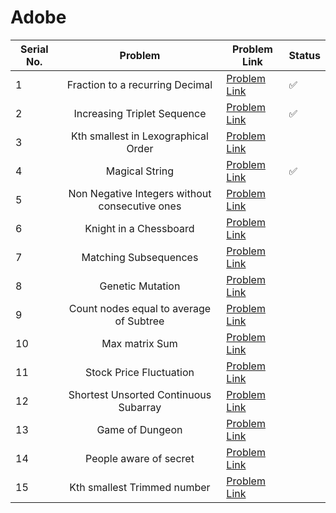 # Adobe

| Serial No. | Problem | Problem Link | Status |
| ---------- |:-------:| ------------ | ------ |
| 1 | Fraction to a recurring Decimal | [Problem Link](https://leetcode.com/problems/fraction-to-recurring-decimal/) | ✅ |
| 2 | Increasing Triplet Sequence | [Problem Link](https://leetcode.com/problems/increasing-triplet-subsequence/) | ✅ |
| 3 | Kth smallest in Lexographical Order | [Problem Link](https://leetcode.com/problems/k-th-smallest-in-lexicographical-order/) |  |
| 4 | Magical String | [Problem Link](https://leetcode.com/problems/magical-string/) | ✅ |
| 5 | Non Negative Integers without consecutive ones | [Problem Link](https://leetcode.com/problems/non-negative-integers-without-consecutive-ones/) |  |
| 6 | Knight in a Chessboard | [Problem Link](https://leetcode.com/problems/knight-probability-in-chessboard/) |  |
| 7 | Matching Subsequences | [Problem Link](https://leetcode.com/problems/number-of-matching-subsequences/) |  |
| 8 | Genetic Mutation | [Problem Link](https://leetcode.com/problems/minimum-genetic-mutation/) |  |
| 9 | Count  nodes equal to average of Subtree | [Problem Link](https://leetcode.com/problems/count-nodes-equal-to-average-of-subtree/) |  |
| 10 | Max matrix Sum | [Problem Link](https://leetcode.com/problems/maximum-matrix-sum/) |  |
| 11 | Stock Price Fluctuation | [Problem Link](https://leetcode.com/problems/stock-price-fluctuation/) |  |
| 12 | Shortest Unsorted Continuous Subarray | [Problem Link](https://leetcode.com/problems/shortest-unsorted-continuous-subarray/) |  |
| 13 | Game of Dungeon | [Problem Link](https://leetcode.com/problems/dungeon-game/) |  |
| 14 | People aware of secret | [Problem Link](https://leetcode.com/problems/number-of-people-aware-of-a-secret/) |  |
| 15 | Kth smallest Trimmed number | [Problem Link](https://leetcode.com/problems/query-kth-smallest-trimmed-number/) |  |



